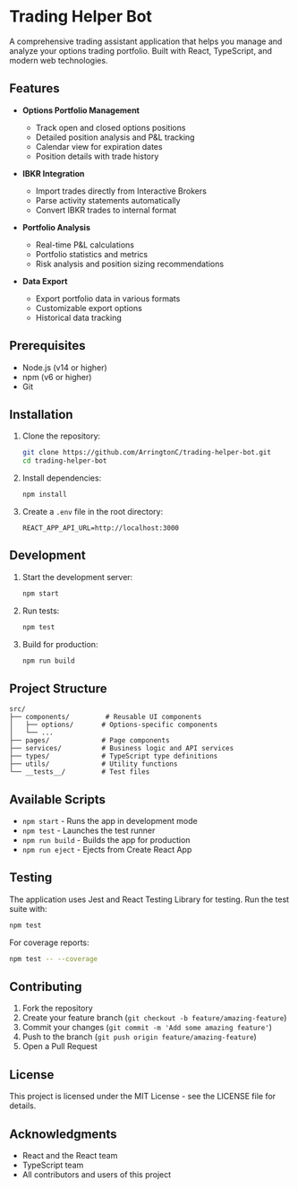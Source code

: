 # Trading Helper Bot

A comprehensive trading assistant application that helps you manage and analyze your options trading portfolio. Built with React, TypeScript, and modern web technologies.

## Features

- **Options Portfolio Management**
  - Track open and closed options positions
  - Detailed position analysis and P&L tracking
  - Calendar view for expiration dates
  - Position details with trade history

- **IBKR Integration**
  - Import trades directly from Interactive Brokers
  - Parse activity statements automatically
  - Convert IBKR trades to internal format

- **Portfolio Analysis**
  - Real-time P&L calculations
  - Portfolio statistics and metrics
  - Risk analysis and position sizing recommendations

- **Data Export**
  - Export portfolio data in various formats
  - Customizable export options
  - Historical data tracking

## Prerequisites

- Node.js (v14 or higher)
- npm (v6 or higher)
- Git

## Installation

1. Clone the repository:
   ```bash
   git clone https://github.com/ArringtonC/trading-helper-bot.git
   cd trading-helper-bot
   ```

2. Install dependencies:
   ```bash
   npm install
   ```

3. Create a `.env` file in the root directory:
   ```env
   REACT_APP_API_URL=http://localhost:3000
   ```

## Development

1. Start the development server:
   ```bash
   npm start
   ```

2. Run tests:
   ```bash
   npm test
   ```

3. Build for production:
   ```bash
   npm run build
   ```

## Project Structure

```
src/
├── components/         # Reusable UI components
│   ├── options/       # Options-specific components
│   └── ...
├── pages/             # Page components
├── services/          # Business logic and API services
├── types/             # TypeScript type definitions
├── utils/             # Utility functions
└── __tests__/         # Test files
```

## Available Scripts

- `npm start` - Runs the app in development mode
- `npm test` - Launches the test runner
- `npm run build` - Builds the app for production
- `npm run eject` - Ejects from Create React App

## Testing

The application uses Jest and React Testing Library for testing. Run the test suite with:

```bash
npm test
```

For coverage reports:
```bash
npm test -- --coverage
```

## Contributing

1. Fork the repository
2. Create your feature branch (`git checkout -b feature/amazing-feature`)
3. Commit your changes (`git commit -m 'Add some amazing feature'`)
4. Push to the branch (`git push origin feature/amazing-feature`)
5. Open a Pull Request

## License

This project is licensed under the MIT License - see the LICENSE file for details.

## Acknowledgments

- React and the React team
- TypeScript team
- All contributors and users of this project
